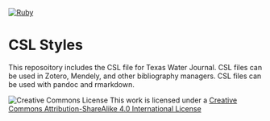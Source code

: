 [![Ruby](https://github.com/TxWRI/twj-csl/actions/workflows/ruby.yml/badge.svg)](https://github.com/TxWRI/twj-csl/actions/workflows/ruby.yml)

# CSL Styles

This reposoitory includes the CSL file for Texas Water Journal. CSL files can be used in Zotero, Mendely, and other bibliography managers. CSL files can be used with pandoc and rmarkdown.

![Creative Commons License](https://i.creativecommons.org/l/by-sa/4.0/88x31.png)
This work is licensed under a [Creative Commons Attribution-ShareAlike 4.0 International License](http://creativecommons.org/licenses/by-sa/4.0/)